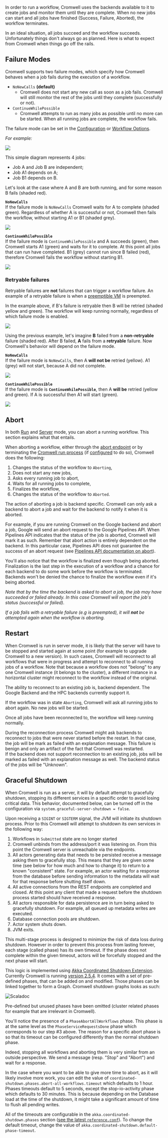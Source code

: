 In order to run a workflow, Cromwell uses the backends available to it to create jobs and monitor them until they are complete. When no new jobs can start and all jobs have finished (Success, Failure, Aborted), the workflow terminates.

In an ideal situation, all jobs succeed and the workflow succeeds.
Unfortunately things don't always go as planned. Here is what to expect from Cromwell when things go off the rails.

## Failure Modes

Cromwell supports two failure modes, which specify how Cromwell behaves when a job fails during the execution of a workflow.

* `NoNewCalls` **(default)**  
	* Cromwell does not start any new call as soon as a job fails. Cromwell will still monitor the rest of the jobs until they complete (successfully or not).  
* `ContinueWhilePossible`  
	* Cromwell attempts to run as many jobs as possible until no more can be started. When all running jobs are complete, the workflow fails.

The failure mode can be set in the [Configuration](../Configuring/) or [Workflow Options](../wf_options/Overview#workflow-failure).

_For example:_

![](ABdependency.png)

This simple diagram represents 4 jobs:

* Job A and Job B are independent; 
* Job A1 depends on A; 
* Job B1 depends on B.

Let's look at the case where A and B are both running, and for some reason B fails (shaded red).

**`NoNewCalls`**  
If the failure mode is `NoNewCalls` Cromwell waits for A to complete (shaded green). Regardless of whether A is successful or not, Cromwell then fails the workflow, without starting A1 or B1 (shaded grey).

![](NNC_B_fail.png)

**`ContinueWhilePossible`**  
If the failure mode is `ContinueWhilePossible` and A succeeds (green), then Cromwell starts A1 (green) and waits for it to complete. At this point all jobs that can run have completed. B1 (grey) cannot run since B failed (red), therefore Cromwell fails the workflow without starting B1.

![](CWP_B_fail.png)

### Retryable failures

Retryable failures are **not** failures that can trigger a workflow failure. An example of a retryable failure is when a [preemptible VM](../RuntimeAttributes/#preemptible) is preempted. 

In the example above, if B's failure is retryable then B will be retried (shaded yellow and green). The workflow will keep running normally, regardless of which failure mode is enabled.

![](CWP_B_retryable_fail_then_success.png)

Using the previous example, let's imagine **B** failed from a **non-retryable** failure (shaded red). After B failed, **A** fails from a **retryable** failure. Now Cromwell's behavior will depend on the failure mode.

**`NoNewCalls`**  
If the failure mode is `NoNewCalls`, then A **will not be** retried (yellow). A1 (grey) will not start, because A did not complete.

![](NCC_B_fail_A_retryable.png)

**`ContinueWhilePossible`**  
If the failure mode is **`ContinueWhilePossible`**, then A **will be** retried (yellow and green). If A is successful then A1 will start (green).

![](CWP_B_fail_A_retryable.png)

## Abort

In both [Run](../Modes/#run) and [Server](../Modes/#server) mode, you can abort a running workflow. This section explains what that entails.

When aborting a workflow, either through the [abort endpoint](../api/RESTAPI#abort-a-running-workflow) or by terminating the [Cromwell run process](../Modes) (if [configured](../Configuring#abort) to do so), Cromwell does the following:

1. Changes the status of the workflow to `Aborting`,
2. Does not start any new jobs,
3. Asks every running job to abort,
4. Waits for all running jobs to complete,
5. Finalizes the workflow,
6. Changes the status of the workflow to `Aborted`.

The action of aborting a job is backend specific. Cromwell can only ask a backend to abort a job and wait for the backend to notify it when it is aborted.  

For example, if you are running Cromwell on the Google backend and abort a job, Google will send an abort request to the Google Pipelines API. When Pipelines API indicates that the status of the job is aborted, Cromwell will mark it as such.
Remember that abort action is entirely dependent on the backend. In this particular case, Pipelines API does not guarantee the success of an abort request (see [Pipelines API documentation on abort](https://cloud.google.com/genomics/reference/rest/v1alpha2/operations/cancel)).

You'll also notice that the workflow is finalized even though being aborted.
Finalization is the last step in the execution of a workflow and a chance for each backend to do some work before the workflow is terminated.
Backends won't be denied the chance to finalize the workflow even if it's being aborted.

_Note that by the time the backend is asked to abort a job, the job may have succeeded or failed already. In this case Cromwell will report the job's status (successful or failed)._

_If a job fails with a retryable failure (e.g is preempted), it will **not** be attempted again when the workflow is aborting._

## Restart

When Cromwell is run in server mode, it is likely that the server will have to be stopped and started again at some point (for example to upgrade Cromwell to a new version).
In such cases, Cromwell will reconnect to all workflows that were in progress and attempt to reconnect to all running jobs of a workflow. Note that because a workflow
does not "belong" to any one Cromwell instance (it belongs to the cluster), a different instance in a horizontal cluster might reconnect to the workflow instead of the original.

The ability to reconnect to an existing job is, backend dependent. The Google Backend and the HPC backends currently support it.

If the workflow was in state `Aborting`, Cromwell will ask all running jobs to abort again. No new jobs will be started.

Once all jobs have been reconnected to, the workflow will keep running normally.

During the reconnection process Cromwell might ask backends to reconnect to jobs that were never started before the restart. In that case, the job will be mark as failed with an explanation message. This failure is benign and only an artifact of the fact that Cromwell was restarted.  
If the backend does not support reconnection to an existing job, jobs will be marked as failed with an explanation message as well. The backend status of the jobs will be "Unknown".

## Graceful Shutdown

When Cromwell is run as a server, it will by default attempt to gracefully shutdown, stopping its different services in a specific order to avoid losing critical data.
This behavior, documented below, can be turned off in the configuration via `system.graceful-server-shutdown = false`.

Upon receiving a `SIGINT` or `SIGTERM` signal, the JVM will initiate its shutdown process. Prior to this Cromwell will attempt to shutdown its own services in the following way:

1. Workflows in `Submitted` state are no longer started
2. Cromwell unbinds from the address/port it was listening on. From this point the Cromwell server is unreachable via the endpoints.
3. All actors generating data that needs to be persisted receive a message asking them to gracefully stop.
This means that they are given some time (see below for how much and how to change it) to return to a known "consistent" state.
For example, an actor waiting for a response from the database before sending information to the metadata will wait for that response before shutting itself down.
4. All active connections from the REST endpoints are completed and closed. At this point any client that made a request before the shutdown process started should have received a response.
5. All actors responsible for data persistence are in turn being asked to gracefully shutdown. 
For example, all queued up metadata writes are executed.
6. Database connection pools are shutdown.
7. Actor system shuts down.
8. JVM exits.
    
This multi-stage process is designed to minimize the risk of data loss during shutdown. However in order to prevent this process from lasting forever, each stage (called phase) has its own timeout.
If the phase does not complete within the given timeout, actors will be forcefully stopped and the next phase will start.

This logic is implemented using [Akka Coordinated Shutdown Extension](http://doc.akka.io/docs/akka/current/scala/actors.html#coordinated-shutdown). Currently Cromwell is running [version 2.5.4](https://doc.akka.io/docs/akka/2.5.4/scala/actors.html#coordinated-shutdown).
It comes with a set of pre-defined phases, that can be added on and modified. Those phases can be linked together to form a Graph. Cromwell shutdown graphs looks as such:

![Scaladoc](CromwellShutdownProcess.png)

Pre-defined but unused phases have been omitted (cluster related phases for example that are irrelevant in Cromwell).

You'll notice the presence of a `PhaseAbortAllWorkflows` phase. This phase is at the same level as the `PhaseServiceRequestsDone` phase which corresponds to our step #3 above.
The reason for a specific abort phase is so that its timeout can be configured differently than the normal shutdown phase.

Indeed, stopping all workflows and aborting them is very similar from an outside perspective. We send a message (resp. "Stop" and "Abort") and wait for a response.

In the case where you want to be able to give more time to abort, as it will likely involve more work, you can edit the value of `coordinated-shutdown.phases.abort-all-workflows.timeout` which defaults to 1 hour.
Phases timeouts default to 5 seconds, except the stop-io-activity phase which defaults to 30 minutes. This is because depending on the Database load at the time of the shutdown, it might take a significant amount of time to flush all pending writes.

All of the timeouts are configurable in the `akka.coordinated-shutdown.phases` section ([see the latest `reference.conf`](https://raw.githubusercontent.com/akka/akka/master/akka-actor/src/main/resources/reference.conf)).
To change the default timeout, change the value of `akka.coordinated-shutdown.default-phase-timeout`.